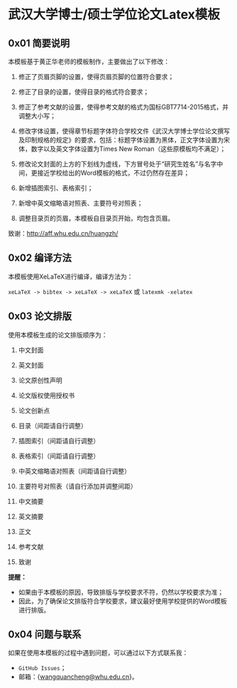 # 武汉大学博士/硕士学位论文Latex模板

## 0x01 简要说明

本模板基于黄正华老师的模板制作，主要做出了以下修改：

1. 修正了页眉页脚的设置，使得页眉页脚的位置符合要求；

2. 修正了目录的设置，使得目录的格式符合要求；

3. 修正了参考文献的设置，使得参考文献的格式为国标GBT7714-2015格式，并调整大小写；

4. 修改字体设置，使得章节标题字体符合学校文件《武汉大学博士学位论文撰写及印制规格的规定》的要求，包括：标题字体设置为黑体，正文字体设置为宋体，数字以及英文字体设置为Times New Roman（这些原模板均不满足）；

5. 修改论文封面的上方的下划线为虚线，下方冒号处于“研究生姓名”与名字中间，更接近学校给出的Word模板的格式，不过仍然存在差异；

6. 新增插图索引、表格索引；

7. 新增中英文缩略语对照表、主要符号对照表；

8. 调整目录页的页眉，本模板自目录页开始，均包含页眉。

致谢：http://aff.whu.edu.cn/huangzh/

## 0x02 编译方法

本模板使用XeLaTeX进行编译，编译方法为：

`xeLaTeX -> bibtex -> xeLaTeX -> xeLaTeX` 或 `latexmk -xelatex`

## 0x03 论文排版

使用本模板生成的论文排版顺序为：

1. 中文封面

2. 英文封面

3. 论文原创性声明

4. 论文版权使用授权书

5. 论文创新点

6. 目录（间距请自行调整）

7. 插图索引（间距请自行调整）

8. 表格索引（间距请自行调整）

9. 中英文缩略语对照表（间距请自行调整）

10. 主要符号对照表（请自行添加并调整间距）

11. 中文摘要

12. 英文摘要

13. 正文

14. 参考文献

15. 致谢

**提醒：**

- 如果由于本模板的原因，导致排版与学校要求不符，仍然以学校要求为准；
- 因此，为了确保论文排版符合学校要求，建议最好使用学校提供的Word模板进行排版。

## 0x04 问题与联系

如果在使用本模板的过程中遇到问题，可以通过以下方式联系我：

- `GitHub Issues`；
- 邮箱：{wangquancheng@whu.edu.cn}。
